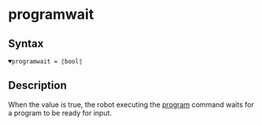 # programwait

## Syntax

```G1ANT
♥programwait = ⟦bool⟧
```

## Description

When the value is true, the robot executing the [program](G1ANT.Language/G1ANT.Addon.Core/Commands/ProgramCommand.md) command waits for a program to be ready for input.
